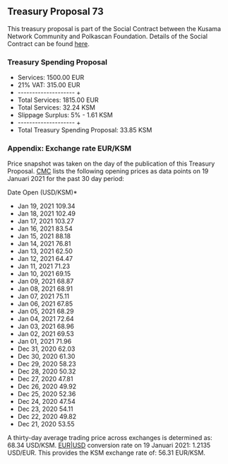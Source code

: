 ## Treasury Proposal 73
This treasury proposal is part of the Social Contract between the Kusama Network Community and Polkascan Foundation.
Details of the Social Contract can be found [here](https://github.com/polkascan/social-contract/blob/master/kusama/social-contract.md).

### Treasury Spending Proposal
- Services: 1500.00 EUR
- 21% VAT: 315.00 EUR
- -------------------- +
- Total Services: 1815.00 EUR
- Total Services: 32.24 KSM
- Slippage Surplus: 5% - 1.61 KSM
- -------------------- +
- Total Treasury Spending Proposal: 33.85 KSM

### Appendix: Exchange rate EUR/KSM
Price snapshot was taken on the day of the publication of this Treasury Proposal. [CMC](https://coinmarketcap.com/currencies/kusama/historical-data/) lists the following opening prices as data points on 19 Januari 2021 for the past 30 day period: 

Date	Open (USD/KSM)*
- Jan 19, 2021	109.34
- Jan 18, 2021	102.49
- Jan 17, 2021	103.27
- Jan 16, 2021	83.54
- Jan 15, 2021	88.18
- Jan 14, 2021	76.81
- Jan 13, 2021	62.50
- Jan 12, 2021	64.47
- Jan 11, 2021	71.23
- Jan 10, 2021	69.15
- Jan 09, 2021	68.87
- Jan 08, 2021	68.91
- Jan 07, 2021	75.11
- Jan 06, 2021	67.85
- Jan 05, 2021	68.29
- Jan 04, 2021	72.64
- Jan 03, 2021	68.96
- Jan 02, 2021	69.53
- Jan 01, 2021	71.96
- Dec 31, 2020	62.03
- Dec 30, 2020	61.30
- Dec 29, 2020	58.23
- Dec 28, 2020	50.32
- Dec 27, 2020	47.81
- Dec 26, 2020	49.92
- Dec 25, 2020	52.36
- Dec 24, 2020	47.54
- Dec 23, 2020	54.11
- Dec 22, 2020	49.82
- Dec 21, 2020	53.55


A thirty-day average trading price across exchanges is determined as: 68.34 USD/KSM. [EUR|USD](https://www.exchangerates.org.uk/EUR-USD-19_01_2021-exchange-rate-history.html) conversion rate on 19 Januari 2021: 1.2135 USD/EUR. This provides the KSM exchange rate of: 56.31 EUR/KSM.

